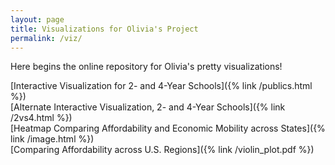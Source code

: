 ```yaml
---
layout: page
title: Visualizations for Olivia's Project
permalink: /viz/
---
```


Here begins the online repository for Olivia's pretty visualizations!

[Interactive Visualization for 2- and 4-Year Schools]({% link /publics.html %})
<br>
[Alternate Interactive Visualization, 2- and 4-Year Schools]({% link /2vs4.html %})
<br>
[Heatmap Comparing Affordability and Economic Mobility across States]({% link /image.html %})
<br>
[Comparing Affordability across U.S. Regions]({% link /violin_plot.pdf %})
<br>


[jekyll-organization]: https://github.com/jekyll
